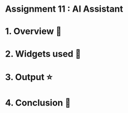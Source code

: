 # Assignment 11 : AI Assistant

# 1. Overview 📖

# 2. Widgets used 🎨

# 3. Output ⭐

# 4. Conclusion 🏁